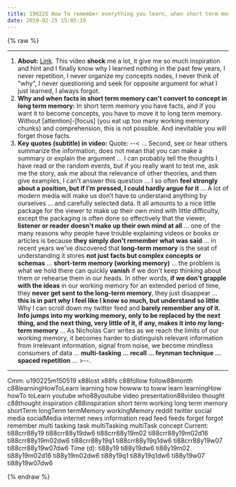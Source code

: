 ```yaml
---
title: 190225 How To remember everything you learn, when short term memory can't convert to long term memory # 190225m150519
date: 2019-02-25 15:05:19
---
```

{% raw %}

<!-- more -->
<hr>

<ol>
  <li><strong>About:</strong> <a href="https://youtu.be/V-UvSKe8jW4">Link</a>. This video <strong>shock</strong> me a lot, it give me so much inspiration and hint and I finally know why I learned nothing in the past few years, I never repetition, I never organize my concepts nodes, I never think of "why", I never questioning and seek for opposite argument for what I just learned, I always forgot.</li>
  <li><strong>Why and when facts in short term memory can't convert to concept in long term memory:</strong> In short term memory you have facts, and if you want it to become concepts, you have to move it to long term memory. Without [attention]-[focus] (you eat up too many working memory chunks) and comprehension, this is not possible. And inevitable you will forget those facts.</li>
  <li><strong>Key quotes (subtitle) in video:</strong> Quote: --&lt; ... Second, see or hear others summarize the information, does not mean that you can make a summary or explain the argument ... I can probably tell the thoughts I have read or the random events, but if you really want to test me, ask me the story, ask me about the relevance of other theories, and then give examples, I can't answer this question ... I so often <strong>feel strongly about a position, but if I’m pressed, I could hardly argue for it</strong> ... A lot of modern media will make us don’t have to understand anything by ourselves ... and carefully selected data. It all amounts to a nice little package for the viewer to make up their own mind with little difficulty, except the packaging is often done so effectively that the viewer, <strong>listener or reader doesn't make up their own mind at all</strong> ... one of the many reasons why people have trouble explaining videos or books or articles is because <strong>they simply don't remember what was said</strong> ... in recent years we've discovered that <strong>long-term memory</strong> is the seat of understanding it stores <strong>not just facts but complex concepts or schemas</strong> ... <strong>short-term memory (working memory)</strong> ... the problem is what we hold there can quickly <strong>vanish</strong> if we don't keep thinking about them or rehearse them in our heads. In other words, <strong>if we don't grapple with the ideas</strong> in our working memory for an extended period of time, they <strong>never get sent to the long-term memory</strong>, they just disappear ... <strong>this is in part why I feel like I know so much, but understand so little</strong>. Why I can scroll down my twitter feed and <strong>barely remember any of it. Info jumps into my working memory, only to be replaced by the next thing, and the next thing, very little of it, if any, makes it into my long-term memory</strong> ... As Nicholas Carr writes as we reach the limits of our working memory, it becomes harder to distinguish relevant information from irrelevant information, signal from noise, we become mindless consumers of data ... <strong>multi-tasking ... recall ... feynman technique ... spaced repetition</strong> ... &gt;--.</li>
</ol>

<hr>

<div class="facetList">
Cmm: u190225m150519 x88lost x88fs c88follow follow88month c88learningHowToLearn learning how howww to toww learn learningHow howTo toLearn youtube who88youtube video presentation88video thought c88thought inspiration c88inspiration short term working long term memory shortTerm longTerm termMemory workingMemory reddit twitter social media socialMedia internet news information read feed feeds forget forgot remember multi tasking task multiTasking multiTask concept
Current: ti88crr88y19 ti88crr88y19dw6 ti88crr88y19m02 ti88crr88y19m02d16 ti88crr88y19m02dw6 ti88crr88y19q1 ti88crr88y19q1dw6 ti88crr88y19w07 ti88crr88y19w07dw6
Time (d): ti88y19 ti88y19dw6 ti88y19m02 ti88y19m02d16 ti88y19m02dw6 ti88y19q1 ti88y19q1dw6 ti88y19w07 ti88y19w07dw6
</div>

{% endraw %}
